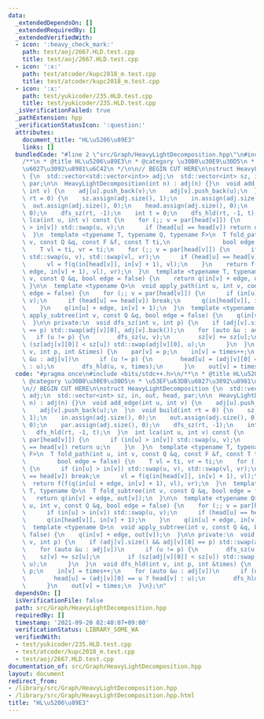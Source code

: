 ```yaml
---
data:
  _extendedDependsOn: []
  _extendedRequiredBy: []
  _extendedVerifiedWith:
  - icon: ':heavy_check_mark:'
    path: test/aoj/2667.HLD.test.cpp
    title: test/aoj/2667.HLD.test.cpp
  - icon: ':x:'
    path: test/atcoder/kupc2018_m.test.cpp
    title: test/atcoder/kupc2018_m.test.cpp
  - icon: ':x:'
    path: test/yukicoder/235.HLD.test.cpp
    title: test/yukicoder/235.HLD.test.cpp
  _isVerificationFailed: true
  _pathExtension: hpp
  _verificationStatusIcon: ':question:'
  attributes:
    document_title: "HL\u5206\u89E3"
    links: []
  bundledCode: "#line 2 \"src/Graph/HeavyLightDecomposition.hpp\"\n#include <bits/stdc++.h>\n\
    /**\n * @title HL\u5206\u89E3\n * @category \u30B0\u30E9\u30D5\n * \u53EF\u63DB\
    \u6027\u3092\u8981\u6C42\n */\n\n// BEGIN CUT HERE\n\nstruct HeavyLightDecomposition\
    \ {\n  std::vector<std::vector<int>> adj;\n  std::vector<int> sz, in, out, head,\
    \ par;\n\n  HeavyLightDecomposition(int n) : adj(n) {}\n  void add_edge(int u,\
    \ int v) {\n    adj[u].push_back(v);\n    adj[v].push_back(u);\n  }\n  void build(int\
    \ rt = 0) {\n    sz.assign(adj.size(), 1);\n    in.assign(adj.size(), 0);\n  \
    \  out.assign(adj.size(), 0);\n    head.assign(adj.size(), 0);\n    par.assign(adj.size(),\
    \ 0);\n    dfs_sz(rt, -1);\n    int t = 0;\n    dfs_hld(rt, -1, t);\n  }\n  int\
    \ lca(int u, int v) const {\n    for (;; v = par[head[v]]) {\n      if (in[u]\
    \ > in[v]) std::swap(u, v);\n      if (head[u] == head[v]) return u;\n    }\n\
    \  }\n  template <typename T, typename Q, typename F>\n  T fold_path(int u, int\
    \ v, const Q &q, const F &f, const T ti,\n               bool edge = false) {\n\
    \    T vl = ti, vr = ti;\n    for (;; v = par[head[v]]) {\n      if (in[u] > in[v])\
    \ std::swap(u, v), std::swap(vl, vr);\n      if (head[u] == head[v]) break;\n\
    \      vl = f(q(in[head[v]], in[v] + 1), vl);\n    }\n    return f(f(q(in[u] +\
    \ edge, in[v] + 1), vl), vr);\n  }\n  template <typename T, typename Q>\n  T fold_subtree(int\
    \ v, const Q &q, bool edge = false) {\n    return q(in[v] + edge, out[v]);\n \
    \ }\n\n  template <typename Q>\n  void apply_path(int u, int v, const Q &q, bool\
    \ edge = false) {\n    for (;; v = par[head[v]]) {\n      if (in[u] > in[v]) std::swap(u,\
    \ v);\n      if (head[u] == head[v]) break;\n      q(in[head[v]], in[v] + 1);\n\
    \    }\n    q(in[u] + edge, in[v] + 1);\n  }\n  template <typename Q>\n  void\
    \ apply_subtree(int v, const Q &q, bool edge = false) {\n    q(in[v] + edge, out[v]);\n\
    \  }\n\n private:\n  void dfs_sz(int v, int p) {\n    if (adj[v].size() && adj[v][0]\
    \ == p) std::swap(adj[v][0], adj[v].back());\n    for (auto &u : adj[v])\n   \
    \   if (u != p) {\n        dfs_sz(u, v);\n        sz[v] += sz[u];\n        if\
    \ (sz[adj[v][0]] < sz[u]) std::swap(adj[v][0], u);\n      }\n  }\n  void dfs_hld(int\
    \ v, int p, int &times) {\n    par[v] = p;\n    in[v] = times++;\n    for (auto\
    \ &u : adj[v])\n      if (u != p) {\n        head[u] = (adj[v][0] == u ? head[v]\
    \ : u);\n        dfs_hld(u, v, times);\n      }\n    out[v] = times;\n  }\n};\n"
  code: "#pragma once\n#include <bits/stdc++.h>\n/**\n * @title HL\u5206\u89E3\n *\
    \ @category \u30B0\u30E9\u30D5\n * \u53EF\u63DB\u6027\u3092\u8981\u6C42\n */\n\
    \n// BEGIN CUT HERE\n\nstruct HeavyLightDecomposition {\n  std::vector<std::vector<int>>\
    \ adj;\n  std::vector<int> sz, in, out, head, par;\n\n  HeavyLightDecomposition(int\
    \ n) : adj(n) {}\n  void add_edge(int u, int v) {\n    adj[u].push_back(v);\n\
    \    adj[v].push_back(u);\n  }\n  void build(int rt = 0) {\n    sz.assign(adj.size(),\
    \ 1);\n    in.assign(adj.size(), 0);\n    out.assign(adj.size(), 0);\n    head.assign(adj.size(),\
    \ 0);\n    par.assign(adj.size(), 0);\n    dfs_sz(rt, -1);\n    int t = 0;\n \
    \   dfs_hld(rt, -1, t);\n  }\n  int lca(int u, int v) const {\n    for (;; v =\
    \ par[head[v]]) {\n      if (in[u] > in[v]) std::swap(u, v);\n      if (head[u]\
    \ == head[v]) return u;\n    }\n  }\n  template <typename T, typename Q, typename\
    \ F>\n  T fold_path(int u, int v, const Q &q, const F &f, const T ti,\n      \
    \         bool edge = false) {\n    T vl = ti, vr = ti;\n    for (;; v = par[head[v]])\
    \ {\n      if (in[u] > in[v]) std::swap(u, v), std::swap(vl, vr);\n      if (head[u]\
    \ == head[v]) break;\n      vl = f(q(in[head[v]], in[v] + 1), vl);\n    }\n  \
    \  return f(f(q(in[u] + edge, in[v] + 1), vl), vr);\n  }\n  template <typename\
    \ T, typename Q>\n  T fold_subtree(int v, const Q &q, bool edge = false) {\n \
    \   return q(in[v] + edge, out[v]);\n  }\n\n  template <typename Q>\n  void apply_path(int\
    \ u, int v, const Q &q, bool edge = false) {\n    for (;; v = par[head[v]]) {\n\
    \      if (in[u] > in[v]) std::swap(u, v);\n      if (head[u] == head[v]) break;\n\
    \      q(in[head[v]], in[v] + 1);\n    }\n    q(in[u] + edge, in[v] + 1);\n  }\n\
    \  template <typename Q>\n  void apply_subtree(int v, const Q &q, bool edge =\
    \ false) {\n    q(in[v] + edge, out[v]);\n  }\n\n private:\n  void dfs_sz(int\
    \ v, int p) {\n    if (adj[v].size() && adj[v][0] == p) std::swap(adj[v][0], adj[v].back());\n\
    \    for (auto &u : adj[v])\n      if (u != p) {\n        dfs_sz(u, v);\n    \
    \    sz[v] += sz[u];\n        if (sz[adj[v][0]] < sz[u]) std::swap(adj[v][0],\
    \ u);\n      }\n  }\n  void dfs_hld(int v, int p, int &times) {\n    par[v] =\
    \ p;\n    in[v] = times++;\n    for (auto &u : adj[v])\n      if (u != p) {\n\
    \        head[u] = (adj[v][0] == u ? head[v] : u);\n        dfs_hld(u, v, times);\n\
    \      }\n    out[v] = times;\n  }\n};\n"
  dependsOn: []
  isVerificationFile: false
  path: src/Graph/HeavyLightDecomposition.hpp
  requiredBy: []
  timestamp: '2021-09-20 02:40:07+09:00'
  verificationStatus: LIBRARY_SOME_WA
  verifiedWith:
  - test/yukicoder/235.HLD.test.cpp
  - test/atcoder/kupc2018_m.test.cpp
  - test/aoj/2667.HLD.test.cpp
documentation_of: src/Graph/HeavyLightDecomposition.hpp
layout: document
redirect_from:
- /library/src/Graph/HeavyLightDecomposition.hpp
- /library/src/Graph/HeavyLightDecomposition.hpp.html
title: "HL\u5206\u89E3"
---
```

